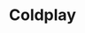 ---
title: Coldplay
crosslinks:
- radiohead
- FrankOcean
- imaginedragons
- Rainmeter
- modnews
- Kanye
- reactiongifs
- SongStems
- tipofmytongue
- Muse
- Jazz
- GearVR
- straya
- ProCSS
---